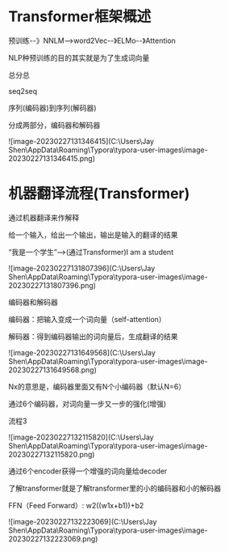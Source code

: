 # Transformer框架概述

预训练--》NNLM-->word2Vec--》ELMo--》Attention

NLP种预训练的目的其实就是为了生成词向量

总分总

seq2seq

序列(编码器)到序列(解码器)

分成两部分，编码器和解码器



![image-20230227131346415](C:\Users\Jay Shen\AppData\Roaming\Typora\typora-user-images\image-20230227131346415.png)

# 机器翻译流程(Transformer)

通过机器翻译来作解释

给一个输入，给出一个输出，输出是输入的翻译的结果

“我是一个学生”-->(通过Transformer)I am a student



![image-20230227131807396](C:\Users\Jay Shen\AppData\Roaming\Typora\typora-user-images\image-20230227131807396.png)

编码器和解码器

编码器：把输入变成一个词向量（self-attention）

解码器：得到编码器输出的词向量后，生成翻译的结果

![image-20230227131649568](C:\Users\Jay Shen\AppData\Roaming\Typora\typora-user-images\image-20230227131649568.png)

Nx的意思是，编码器里面又有N个小编码器（默认N=6）

通过6个编码器，对词向量一步又一步的强化(增强)

流程3

![image-20230227132115820](C:\Users\Jay Shen\AppData\Roaming\Typora\typora-user-images\image-20230227132115820.png)

通过6个encoder获得一个增强的词向量给decoder

了解transformer就是了解transformer里的小的编码器和小的解码器

FFN（Feed Forward）: w2((w1x+b1))+b2

![image-20230227132223069](C:\Users\Jay Shen\AppData\Roaming\Typora\typora-user-images\image-20230227132223069.png)

